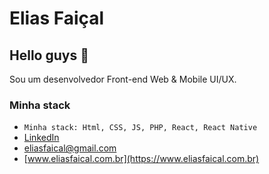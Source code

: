 # Elias Faiçal

## Hello guys 👋
Sou um desenvolvedor Front-end Web & Mobile UI/UX.

### Minha stack
- `Minha stack: Html, CSS, JS, PHP, React, React Native`
- [LinkedIn](https://www.linkedin.com/in/eliasfaical/)
- [eliasfaical@gmail.com](mailto:eliasfaical@gmail.com)
- [www.eliasfaical.com.br](https://www.eliasfaical.com.br)